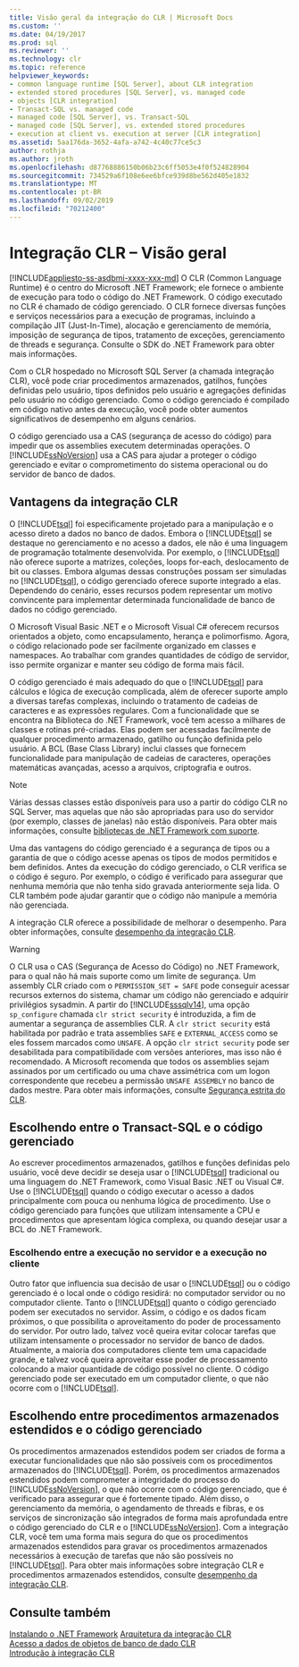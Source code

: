 ```yaml
---
title: Visão geral da integração do CLR | Microsoft Docs
ms.custom: ''
ms.date: 04/19/2017
ms.prod: sql
ms.reviewer: ''
ms.technology: clr
ms.topic: reference
helpviewer_keywords:
- common language runtime [SQL Server], about CLR integration
- extended stored procedures [SQL Server], vs. managed code
- objects [CLR integration]
- Transact-SQL vs. managed code
- managed code [SQL Server], vs. Transact-SQL
- managed code [SQL Server], vs. extended stored procedures
- execution at client vs. execution at server [CLR integration]
ms.assetid: 5aa176da-3652-4afa-a742-4c40c77ce5c3
author: rothja
ms.author: jroth
ms.openlocfilehash: d87768886150b06b23c6ff5053e4f0f524828904
ms.sourcegitcommit: 734529a6f108e6ee6bfce939d8be562d405e1832
ms.translationtype: MT
ms.contentlocale: pt-BR
ms.lasthandoff: 09/02/2019
ms.locfileid: "70212400"
---
```

# <a name="clr-integration---overview"></a>Integração CLR – Visão geral
[!INCLUDE[appliesto-ss-asdbmi-xxxx-xxx-md](../../includes/appliesto-ss-asdbmi-xxxx-xxx-md.md)]
  O CLR (Common Language Runtime) é o centro do Microsoft .NET Framework; ele fornece o ambiente de execução para todo o código do .NET Framework. O código executado no CLR é chamado de código gerenciado. O CLR fornece diversas funções e serviços necessários para a execução de programas, incluindo a compilação JIT (Just-In-Time), alocação e gerenciamento de memória, imposição de segurança de tipos, tratamento de exceções, gerenciamento de threads e segurança.  Consulte o SDK do .NET Framework para obter mais informações.  
  
 Com o CLR hospedado no Microsoft SQL Server (a chamada integração CLR), você pode criar procedimentos armazenados, gatilhos, funções definidas pelo usuário, tipos definidos pelo usuário e agregações definidas pelo usuário no código gerenciado. Como o código gerenciado é compilado em código nativo antes da execução, você pode obter aumentos significativos de desempenho em alguns cenários.  
  
 O código gerenciado usa a CAS (segurança de acesso do código) para impedir que os assemblies executem determinadas operações. O [!INCLUDE[ssNoVersion](../../includes/ssnoversion-md.md)] usa a CAS para ajudar a proteger o código gerenciado e evitar o comprometimento do sistema operacional ou do servidor de banco de dados.  
  
## <a name="advantages-of-clr-integration"></a>Vantagens da integração CLR  
 O [!INCLUDE[tsql](../../includes/tsql-md.md)] foi especificamente projetado para a manipulação e o acesso direto a dados no banco de dados. Embora o [!INCLUDE[tsql](../../includes/tsql-md.md)] se destaque no gerenciamento e no acesso a dados, ele não é uma linguagem de programação totalmente desenvolvida. Por exemplo, o [!INCLUDE[tsql](../../includes/tsql-md.md)] não oferece suporte a matrizes, coleções, loops for-each, deslocamento de bit ou classes. Embora algumas dessas construções possam ser simuladas no [!INCLUDE[tsql](../../includes/tsql-md.md)], o código gerenciado oferece suporte integrado a elas. Dependendo do cenário, esses recursos podem representar um motivo convincente para implementar determinada funcionalidade de banco de dados no código gerenciado.  
  
 O Microsoft Visual Basic .NET e o Microsoft Visual C# oferecem recursos orientados a objeto, como encapsulamento, herança e polimorfismo. Agora, o código relacionado pode ser facilmente organizado em classes e namespaces. Ao trabalhar com grandes quantidades de código de servidor, isso permite organizar e manter seu código de forma mais fácil.  
  
 O código gerenciado é mais adequado do que o [!INCLUDE[tsql](../../includes/tsql-md.md)] para cálculos e lógica de execução complicada, além de oferecer suporte amplo a diversas tarefas complexas, incluindo o tratamento de cadeias de caracteres e as expressões regulares. Com a funcionalidade que se encontra na Biblioteca do .NET Framework, você tem acesso a milhares de classes e rotinas pré-criadas. Elas podem ser acessadas facilmente de qualquer procedimento armazenado, gatilho ou função definida pelo usuário. A BCL (Base Class Library) inclui classes que fornecem funcionalidade para manipulação de cadeias de caracteres, operações matemáticas avançadas, acesso a arquivos, criptografia e outros.  
  
> [!NOTE]  
>  Várias dessas classes estão disponíveis para uso a partir do código CLR no SQL Server, mas aquelas que não são apropriadas para uso do servidor (por exemplo, classes de janelas) não estão disponíveis. Para obter mais informações, consulte [bibliotecas de .NET Framework com suporte](../../relational-databases/clr-integration/database-objects/supported-net-framework-libraries.md).  
  
 Uma das vantagens do código gerenciado é a segurança de tipos ou a garantia de que o código acesse apenas os tipos de modos permitidos e bem definidos. Antes da execução do código gerenciado, o CLR verifica se o código é seguro. Por exemplo, o código é verificado para assegurar que nenhuma memória que não tenha sido gravada anteriormente seja lida. O CLR também pode ajudar garantir que o código não manipule a memória não gerenciada.  
  
 A integração CLR oferece a possibilidade de melhorar o desempenho. Para obter informações, consulte [desempenho da integração CLR](../../relational-databases/clr-integration/clr-integration-architecture-performance.md).  
 
> [!WARNING]
>  O CLR usa o CAS (Segurança de Acesso do Código) no .NET Framework, para o qual não há mais suporte como um limite de segurança. Um assembly CLR criado com o `PERMISSION_SET = SAFE` pode conseguir acessar recursos externos do sistema, chamar um código não gerenciado e adquirir privilégios sysadmin. A partir do [!INCLUDE[sssqlv14](../../includes/sssqlv14-md.md)], uma opção `sp_configure` chamada `clr strict security` é introduzida, a fim de aumentar a segurança de assemblies CLR. A `clr strict security` está habilitada por padrão e trata assemblies `SAFE` e `EXTERNAL_ACCESS` como se eles fossem marcados como `UNSAFE`. A opção `clr strict security` pode ser desabilitada para compatibilidade com versões anteriores, mas isso não é recomendado. A Microsoft recomenda que todos os assemblies sejam assinados por um certificado ou uma chave assimétrica com um logon correspondente que recebeu a permissão `UNSAFE ASSEMBLY` no banco de dados mestre. Para obter mais informações, consulte [Segurança estrita do CLR](../../database-engine/configure-windows/clr-strict-security.md). 
  
## <a name="choosing-between-transact-sql-and-managed-code"></a>Escolhendo entre o Transact-SQL e o código gerenciado  
 Ao escrever procedimentos armazenados, gatilhos e funções definidas pelo usuário, você deve decidir se deseja usar o [!INCLUDE[tsql](../../includes/tsql-md.md)] tradicional ou uma linguagem do .NET Framework, como Visual Basic .NET ou Visual C#. Use o [!INCLUDE[tsql](../../includes/tsql-md.md)] quando o código executar o acesso a dados principalmente com pouca ou nenhuma lógica de procedimento. Use o código gerenciado para funções que utilizam intensamente a CPU e procedimentos que apresentam lógica complexa, ou quando desejar usar a BCL do .NET Framework.  
  
### <a name="choosing-between-execution-in-the-server-and-execution-in-the-client"></a>Escolhendo entre a execução no servidor e a execução no cliente  
 Outro fator que influencia sua decisão de usar o [!INCLUDE[tsql](../../includes/tsql-md.md)] ou o código gerenciado é o local onde o código residirá: no computador servidor ou no computador cliente. Tanto o [!INCLUDE[tsql](../../includes/tsql-md.md)] quanto o código gerenciado podem ser executados no servidor. Assim, o código e os dados ficam próximos, o que possibilita o aproveitamento do poder de processamento do servidor. Por outro lado, talvez você queira evitar colocar tarefas que utilizam intensamente o processador no servidor de banco de dados. Atualmente, a maioria dos computadores cliente tem uma capacidade grande, e talvez você queira aproveitar esse poder de processamento colocando a maior quantidade de código possível no cliente. O código gerenciado pode ser executado em um computador cliente, o que não ocorre com o [!INCLUDE[tsql](../../includes/tsql-md.md)].  
  
## <a name="choosing-between-extended-stored-procedures-and-managed-code"></a>Escolhendo entre procedimentos armazenados estendidos e o código gerenciado  
 Os procedimentos armazenados estendidos podem ser criados de forma a executar funcionalidades que não são possíveis com os procedimentos armazenados do [!INCLUDE[tsql](../../includes/tsql-md.md)]. Porém, os procedimentos armazenados estendidos podem comprometer a integridade do processo do [!INCLUDE[ssNoVersion](../../includes/ssnoversion-md.md)], o que não ocorre com o código gerenciado, que é verificado para assegurar que é fortemente tipado. Além disso, o gerenciamento da memória, o agendamento de threads e fibras, e os serviços de sincronização são integrados de forma mais aprofundada entre o código gerenciado do CLR e o [!INCLUDE[ssNoVersion](../../includes/ssnoversion-md.md)]. Com a integração CLR, você tem uma forma mais segura do que os procedimentos armazenados estendidos para gravar os procedimentos armazenados necessários à execução de tarefas que não são possíveis no [!INCLUDE[tsql](../../includes/tsql-md.md)]. Para obter mais informações sobre integração CLR e procedimentos armazenados estendidos, consulte [desempenho da integração CLR](../../relational-databases/clr-integration/clr-integration-architecture-performance.md).  
  
## <a name="see-also"></a>Consulte também  
 [Instalando o .NET Framework](https://technet.microsoft.com/library/ms166014\(v=SQL.105\).aspx)   
 [Arquitetura da integração CLR](https://msdn.microsoft.com/library/05e4b872-3d21-46de-b4d5-739b5f2a0cf9)   
 [Acesso a dados de objetos de banco de dado CLR](../../relational-databases/clr-integration/data-access/data-access-from-clr-database-objects.md)   
 [Introdução à integração CLR](../../relational-databases/clr-integration/database-objects/getting-started-with-clr-integration.md)  
  
  
